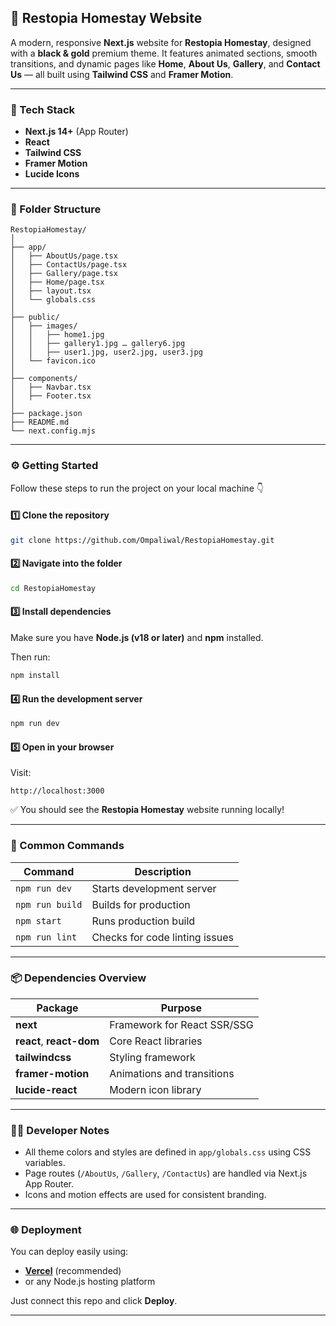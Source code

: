 
## 🏡 Restopia Homestay Website

A modern, responsive **Next.js** website for **Restopia Homestay**, designed with a **black & gold** premium theme.
It features animated sections, smooth transitions, and dynamic pages like **Home**, **About Us**, **Gallery**, and **Contact Us** — all built using **Tailwind CSS** and **Framer Motion**.

---

### 🚀 Tech Stack

* **Next.js 14+** (App Router)
* **React**
* **Tailwind CSS**
* **Framer Motion**
* **Lucide Icons**

---

### 🧩 Folder Structure

```
RestopiaHomestay/
│
├── app/
│   ├── AboutUs/page.tsx
│   ├── ContactUs/page.tsx
│   ├── Gallery/page.tsx
│   ├── Home/page.tsx
│   ├── layout.tsx
│   └── globals.css
│
├── public/
│   ├── images/
│   │   ├── home1.jpg
│   │   ├── gallery1.jpg … gallery6.jpg
│   │   ├── user1.jpg, user2.jpg, user3.jpg
│   └── favicon.ico
│
├── components/
│   ├── Navbar.tsx
│   ├── Footer.tsx
│
├── package.json
├── README.md
└── next.config.mjs
```

---

### ⚙️ Getting Started

Follow these steps to run the project on your local machine 👇

#### 1️⃣ Clone the repository

```bash
git clone https://github.com/Ompaliwal/RestopiaHomestay.git
```

#### 2️⃣ Navigate into the folder

```bash
cd RestopiaHomestay
```

#### 3️⃣ Install dependencies

Make sure you have **Node.js (v18 or later)** and **npm** installed.

Then run:

```bash
npm install
```

#### 4️⃣ Run the development server

```bash
npm run dev
```

#### 5️⃣ Open in your browser

Visit:

```
http://localhost:3000
```

✅ You should see the **Restopia Homestay** website running locally!

---

### 🧠 Common Commands

| Command         | Description                    |
| --------------- | ------------------------------ |
| `npm run dev`   | Starts development server      |
| `npm run build` | Builds for production          |
| `npm start`     | Runs production build          |
| `npm run lint`  | Checks for code linting issues |

---

### 📦 Dependencies Overview

| Package                  | Purpose                     |
| ------------------------ | --------------------------- |
| **next**                 | Framework for React SSR/SSG |
| **react**, **react-dom** | Core React libraries        |
| **tailwindcss**          | Styling framework           |
| **framer-motion**        | Animations and transitions  |
| **lucide-react**         | Modern icon library         |

---

### 🧑‍💻 Developer Notes

* All theme colors and styles are defined in `app/globals.css` using CSS variables.
* Page routes (`/AboutUs`, `/Gallery`, `/ContactUs`) are handled via Next.js App Router.
* Icons and motion effects are used for consistent branding.

---

### 🌐 Deployment

You can deploy easily using:

* [**Vercel**](https://vercel.com/) (recommended)
* or any Node.js hosting platform

Just connect this repo and click **Deploy**.

---


